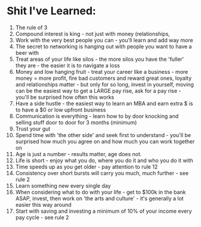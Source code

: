 # Shit I've Learned:

1. The rule of 3
2. Compound interest is king - not just with money (relationships, 
3. Work with the very best people you can - you'll learn and add way more
4. The secret to networking is hanging out with people you want to have a beer with
5. Treat areas of your life like silos - the more silos you have the 'fuller' they are - the easier it is to navigate a loss 
6. Money and low hanging fruit - treat your career like a business - more money = more profit, fire bad customers and reward great ones, loyalty and relationships matter - but only for so long, invest in yourself, moving can be the easiest way to get a LARGE pay rise, ask for a pay rise - you'll be surprised how often this works
7. Have a side hustle - the easiest way to learn an MBA and earn extra $ is to have a $0 or low upfront business 
8. Communication is everything - learn how to by door knocking and selling stuff door to door for 3 months (minimum)
9. Trust your gut
10. Spend time with 'the other side' and seek first to understand - you'll be surprised how much you agree on and how much you can work together on 
11. Age is just a number - results matter, age does not. 
12. Life is short - enjoy what you do, where you do it and who you do it with 
13. Time speeds up as you get older - pay attention to rule 12 
14. Consistency over short bursts will carry you much, much further - see rule 2
15. Learn something new every single day
16. When considering what to do with your life - get to $100k in the bank ASAP, invest, then work on 'the arts and culture' - it's generally a lot easier this way around 
17. Start with saving and investing a minimum of 10% of your income every pay cycle - see rule 2 
